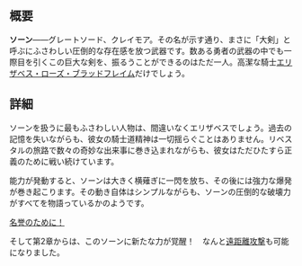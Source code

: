 <!-- title: ソーン・オブ・オーダー -->

<!-- quote: 安定と調和の世界へようこそ！ -->

<!-- chapters: -1 -->

<!-- images: (エリザベスが初めてソーンを振るう姿), (インベントリに映るソーン), (ソーンの能力が発動した瞬間) -->

<!-- model: true -->

## 概要

**ソーン**――グレートソード、クレイモア。その名が示す通り、まさに「大剣」と呼ぶにふさわしい圧倒的な存在感を放つ武器です。数ある勇者の武器の中でも一際目を引くこの巨大な剣を、振るうことができるのはただ一人。高潔な騎士[エリザベス・ローズ・ブラッドフレイム](#entry:liz-entry)だけでしょう。

## 詳細

ソーンを扱うに最もふさわしい人物は、間違いなくエリザベスでしょう。過去の記憶を失いながらも、彼女の騎士道精神は一切揺らぐことはありません。リベスタルの旅路で数々の奇妙な出来事に巻き込まれながらも、彼女はただひたすら正義のために戦い続けています。

能力が発動すると、ソーンは大きく横薙ぎに一閃を放ち、その後には強力な爆発が巻き起こります。その動き自体はシンプルながらも、ソーンの圧倒的な破壊力がすべてを物語っているかのようです。

[名誉のために！](#embed:https://www.youtube.com/live/oVguNTPnDww?si=XWIrWAhx_Nv0aR13&t=1433)

そして第2章からは、このソーンに新たな力が覚醒！　なんと[遠距離攻撃](#entry:revelations-entry)も可能になりました。